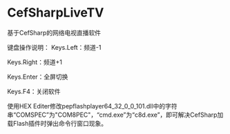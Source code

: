 # CefSharpLiveTV
基于CefSharp的网络电视直播软件

键盘操作说明：
Keys.Left：频道-1

Keys.Right：频道+1

Keys.Enter：全屏切换

Keys.F4：关闭软件

使用HEX Editer修改pepflashplayer64_32_0_0_101.dll中的字符串“COMSPEC”为"COM8PEC"，“cmd.exe”为“c8d.exe”，即可解决CefSharp加载Flash插件时弹出命令行窗口现象。
